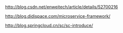 http://blog.csdn.net/enweitech/article/details/52700216

http://blog.didispace.com/microservice-framework/

http://blog.springcloud.cn/sc/sc-introduce/